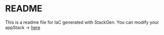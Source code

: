 # README
This is a readme file for IaC generated with StackGen.
You can modify your appStack -> [here](http://main.dev.stackgen.com/appstacks/6ab3efa8-2bf7-4c93-a26f-298adc1d04d0)
